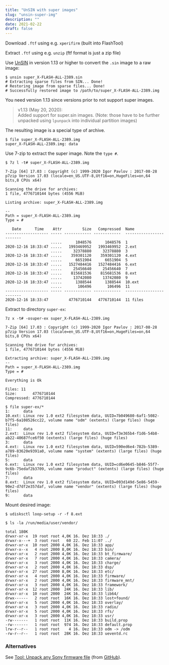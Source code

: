 ```yaml
---
title: "UnSIN with super images"
slug: "unsin-super-img"
description: ""
date: 2021-02-22
draft: false
---
```


Download `.ftf` using e.g. `xperifirm` (built into FlashTool)

Extract `.ftf` using e.g. `unzip` (ftf format is just a zip file)

Use [UnSIN][unsin] in version 1.13 or higher to convert the `.sin` image to a
raw image:

```
$ unsin super_X-FLASH-ALL-2389.sin
# Extracting sparse files from SIN... Done!
# Restoring image from sparse files... Done!
# Successfully restored image to /path/to/super_X-FLASH-ALL-2389.img
```

You need version 1.13 since versions prior to not support super images.

> v1.13 (May 20, 2020):  
> Added support for super.sin images. (Note: those have to be further unpacked
> using `lpunpack` into individual partition images)

The resulting image is a special type of archive.

```
$ file super_X-FLASH-ALL-2389.img
super_X-FLASH-ALL-2389.img: data
```

Use 7-zip to extract the super image. Note the `type #`.

```
$ 7z l -t# super_X-FLASH-ALL-2389.img

7-Zip [64] 17.03 : Copyright (c) 1999-2020 Igor Pavlov : 2017-08-28
p7zip Version 17.03 (locale=en_US.UTF-8,Utf16=on,HugeFiles=on,64 bits,8 CPUs x64)

Scanning the drive for archives:
1 file, 4776710144 bytes (4556 MiB)

Listing archive: super_X-FLASH-ALL-2389.img

--
Path = super_X-FLASH-ALL-2389.img
Type = #

   Date      Time    Attr         Size   Compressed  Name
------------------- ----- ------------ ------------  ------------------------
                    .....      1048576      1048576  1
2020-12-16 18:33:47 .....   1993469952   1993469952  2.ext
                    .....     32378880     32378880  3
2020-12-16 18:33:47 .....    359301120    359301120  4.ext
                    .....      6651904      6651904  5
2020-12-16 18:33:47 .....   1527484416   1527484416  6.ext
                    .....     25456640     25456640  7
2020-12-16 18:33:47 .....    815681536    815681536  8.ext
                    .....     13742080     13742080  9
2020-12-16 18:33:47 .....      1388544      1388544  10.ext
                    .....       106496       106496  11
------------------- ----- ------------ ------------  ------------------------
2020-12-16 18:33:47         4776710144   4776710144  11 files
```

Extract to directory `super-ex`:
```
7z x -t# -osuper-ex super_X-FLASH-ALL-2389.img

7-Zip [64] 17.03 : Copyright (c) 1999-2020 Igor Pavlov : 2017-08-28
p7zip Version 17.03 (locale=en_US.UTF-8,Utf16=on,HugeFiles=on,64 bits,8 CPUs x64)

Scanning the drive for archives:
1 file, 4776710144 bytes (4556 MiB)

Extracting archive: super_X-FLASH-ALL-2389.img
--         
Path = super_X-FLASH-ALL-2389.img
Type = #

Everything is Ok

Files: 11
Size:       4776710144
Compressed: 4776710144
```

```
$ file super-ex/*
1:      data
10.ext: Linux rev 1.0 ext2 filesystem data, UUID=7b049680-6af1-5082-b7f5-6a108526cc22, volume name "odm" (extents) (large files) (huge files)
11:     data
2.ext:  Linux rev 1.0 ext2 filesystem data, UUID=f3e365b4-f1d6-54b8-ab22-40687fce6f50 (extents) (large files) (huge files)
3:      data
4.ext:  Linux rev 1.0 ext2 filesystem data, UUID=590ed6e4-782b-5389-a789-83620e9391a0, volume name "system" (extents) (large files) (huge files)
5:      data
6.ext:  Linux rev 1.0 ext2 filesystem data, UUID=cd6e0645-b846-55f7-9c6b-75edaf2b3709, volume name "product" (extents) (large files) (huge files)
7:      data
8.ext:  Linux rev 1.0 ext2 filesystem data, UUID=093d149d-5e86-5459-90e2-d7df2e357daf, volume name "vendor" (extents) (large files) (huge files)
9:      data
```

Mount desired image:
```
$ udisksctl loop-setup -r -f 8.ext
```

```
$ ls -la /run/media/user/vendor/

total 180K
drwxr-xr-x  19 root root 4,0K 16. Dez 18:33 ./
drwxr-x---+  3 root root   60 22. Feb 11:07 ../
drwxr-xr-x  10 root 2000 4,0K 16. Dez 18:33 app/
drwxr-x--x   4 root 2000 8,0K 16. Dez 18:33 bin/
drwxr-xr-x   2 root 2000 4,0K 16. Dez 18:33 bt_firmware/
drwxr-xr-x   7 root 2000 4,0K 16. Dez 18:33 camera/
drwxr-xr-x   3 root 2000 4,0K 16. Dez 18:33 charge/
drwxr-xr-x   2 root 2000 4,0K 16. Dez 18:33 dsp/
drwxr-xr-x  27 root 2000 8,0K 16. Dez 18:33 etc/
drwxr-xr-x   4 root 2000 4,0K 16. Dez 18:33 firmware/
drwxr-xr-x   2 root 2000 4,0K 16. Dez 18:33 firmware_mnt/
drwxr-xr-x   3 root 2000 4,0K 16. Dez 18:33 framework/
drwxr-xr-x  12 root 2000  24K 16. Dez 18:33 lib/
drwxr-xr-x  10 root 2000  24K 16. Dez 18:33 lib64/
drwx------   2 root root  16K 16. Dez 18:33 lost+found/
drwxr-xr-x   5 root 2000 4,0K 16. Dez 18:33 overlay/
drwxr-xr-x   3 root 2000 4,0K 16. Dez 18:33 radio/
drwxr-xr-x   5 root 2000 4,0K 16. Dez 18:33 rfs/
drwxr-xr-x   3 root 2000 4,0K 16. Dez 18:33 usr/
-rw-------   1 root root  11K 16. Dez 18:33 build.prop
-rw-------   1 root root  974 16. Dez 18:33 default.prop
lrw-r--r--   1 root root    4 16. Dez 18:33 odm -> /odm
-rw-r--r--   1 root root  28K 16. Dez 18:33 ueventd.rc
```

### Alternatives
See [Tool: Unpack any Sony firmware file][munjeni] (from [GitHub][munjeni-gh]).

[unsin]: https://forum.xda-developers.com/t/tool-unsin-sin-v3-v4-v5-unpacker-v1-13.3128106/
[munjeni]: https://forum.xda-developers.com/t/tool-windows-linux-android-apple-unpack-any-sony-firmware-file.3530077/
[munjeni-gh]: https://github.com/munjeni/super_image_dumper
